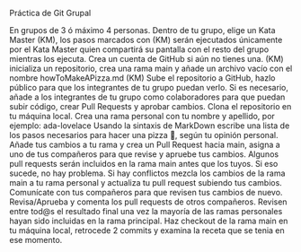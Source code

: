 Práctica de Git Grupal


En grupos de 3 ó máximo 4 personas.
Dentro de tu grupo, elige un Kata Master (KM), los pasos marcados con (KM) serán ejecutados únicamente por el Kata Master quien compartirá su pantalla con el resto del grupo mientras los ejecuta.
Crea un cuenta de GitHub si aún no tienes una.
(KM) inicializa un repositorio, crea una rama main y añade un archivo vacío con el nombre howToMakeAPizza.md
(KM) Sube el repositorio a GitHub, hazlo público para que los integrantes de tu grupo puedan verlo. Si es necesario, añade a los integrantes de tu grupo como colaboradores para que puedan subir código, crear Pull Requests y aprobar cambios.
Clona el repositorio en tu máquina local.
Crea una rama personal con tu nombre y apellido, por ejemplo: ada-lovelace
Usando la sintaxis de MarkDown escribe una lista de los pasos necesarios para hacer una pizza 🍕, según tu opinión personal.
Añade tus cambios a tu rama y crea un Pull Request hacia main, asigna a uno de tus compañeros para que revise y apruebe tus cambios.
Algunos pull requests serán incluidos en la rama main antes que los tuyos. Si eso sucede, no hay problema. Si hay conflictos mezcla los cambios de la rama main a tu rama personal y actualiza tu pull request subiendo tus cambios. Comunícate con tus compañeros para que revisen tus cambios de nuevo.
Revisa/Aprueba y comenta los pull requests de otros compañeros.
Revisen entre tod@s el resultado final una vez la mayoría de las ramas personales hayan sido incluidas en la rama principal.
Haz checkout de la rama main en tu máquina local, retrocede 2 commits y examina la receta que se tenia en ese momento.